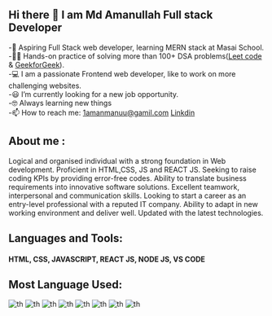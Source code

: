 ## Hi there 👋 I am Md Amanullah Full stack Developer

-🏫 Aspiring Full Stack web developer, learning MERN stack at Masai School. <br/>
-👩‍💻 Hands-on practice of solving more than 100+ DSA problems([Leet code](https://leetcode.com/Amanullah21/) & [GeekforGeek](https://auth.geeksforgeeks.org/user/1amanpce/profile])).<br/>
-💻 I am a passionate Frontend web developer, like to work on more challenging websites.<br/>
-😃 I’m currently looking for a new job opportunity.<br/>
-🤓 Always learning new things<br/>
-📫 How to reach me: 1amanmanuu@gamil.com [Linkdin](https://www.linkedin.com/in/amanullah21)<br/>


## About me :

 Logical and organised individual with a strong foundation in Web development. Proficient in HTML,CSS, JS and REACT JS. Seeking to raise coding KPIs by providing error-free codes. Ability to translate business requirements into innovative software solutions. Excellent teamwork, interpersonal and communication skills. Looking to start a career as an entry-level professional with a reputed IT company. Ability to adapt in new working environment and deliver well. Updated with the latest technologies.


## Languages and Tools:
#### HTML, CSS,  JAVASCRIPT,  REACT JS,  NODE JS, VS CODE


## Most Language Used:

![th](https://user-images.githubusercontent.com/73229829/159380776-a9d74a98-482d-431e-904c-1b8ded9c5741.jpg)
![th](https://user-images.githubusercontent.com/73229829/159381127-a51b3640-9a39-44b6-9dd4-a82404122263.jpg)
![th](https://user-images.githubusercontent.com/73229829/159381359-3f160e3b-b143-4185-81e1-3b741fef3850.jpg)
![th](https://user-images.githubusercontent.com/73229829/159381414-ef2b8ce7-57b2-4c45-aad2-0146ca41a6da.jpg)
![th](https://user-images.githubusercontent.com/73229829/159381428-b61bb338-43de-4003-b225-1a396ae9c0c6.jpg)
![th](https://user-images.githubusercontent.com/73229829/159381452-274db756-8736-4a9c-a455-1b640479ce10.jpg)
![th](https://user-images.githubusercontent.com/73229829/159381480-950f5573-4f17-4d45-950e-32a9b934e7ca.jpg)
![th](https://user-images.githubusercontent.com/73229829/159381504-554e3fab-668d-4c50-b0c9-29394cfa22b7.jpg)

